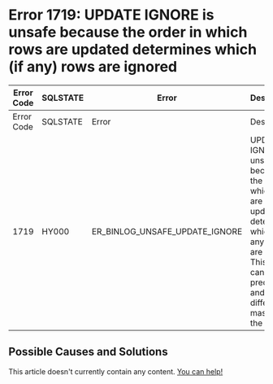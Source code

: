 
# Error 1719: UPDATE IGNORE is unsafe because the order in which rows are updated determines which (if any) rows are ignored


| Error Code | SQLSTATE | Error | Description |
| --- | --- | --- | --- |
| Error Code | SQLSTATE | Error | Description |
| 1719 | HY000 | ER_BINLOG_UNSAFE_UPDATE_IGNORE | UPDATE IGNORE is unsafe because the order in which rows are updated determines which (if any) rows are ignored. This order cannot be predicted and may differ on master and the slave. |




## Possible Causes and Solutions


This article doesn't currently contain any content. [You can help!](/en/writing-and-editing-knowledge-base-articles/)

